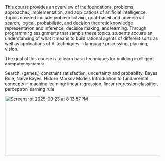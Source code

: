 This course provides an overview of the foundations, problems, approaches, implementation, and applications of artificial intelligence. Topics covered include problem solving, goal-based and adversarial search, logical, probabilistic, and decision theoretic knowledge representation and inference, decision making, and learning. Through programming assignments that sample these topics, students acquire an understanding of what it means to build rational agents of different sorts as well as applications of AI techniques in language processing, planning, vision.

 

The goal of this course is to learn basic techniques for building intelligent computer systems:

Search, (games,) constraint satisfaction, uncertainty and probability, Bayes Rule, Naïve Bayes, Hidden Markov Models
Introduction to fundamental concepts in machine learning: linear regression, linear regression classifier, perceptron learning rule

<img width="905" height="195" alt="Screenshot 2025-09-23 at 8 13 57 PM" src="https://github.com/user-attachments/assets/81600b61-2bb1-4fcf-aa3a-a6e835ed848a" />
